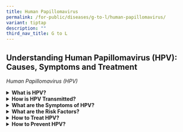 ```yaml
---
title: Human Papillomavirus
permalink: /for-public/diseases/g-to-l/human-papillomavirus/
variant: tiptap
description: ""
third_nav_title: G to L
---
```

<h2>Understanding Human Papillomavirus (HPV): Causes, Symptoms and Treatment</h2>
<p><em>Human Papillomavirus (HPV)</em>
</p>
<div data-type="detailGroup" class="isomer-accordion isomer-accordion-white">
<details class="isomer-details">
<summary><strong>What is HPV?</strong>
</summary>
<div data-type="detailsContent" class="isomer-details-content">
<p>HPV stands for Human Papillomavirus, a common virus that can infect many
parts of the body in both males and females.</p>
<p>There are more than 100 different types of HPV, grouped into high-risk
types (may cause cancer) and low-risk types (non-cancer causing).</p>
<p>&nbsp;</p>
<table style="minWidth: 50px">
<colgroup>
<col>
<col>
</colgroup>
<tbody>
<tr>
<td rowspan="1" colspan="1">
<p>High-risk HPV types&nbsp;</p>
</td>
<td rowspan="1" colspan="1">
<ul data-tight="true" class="tight">
<li>
<p>Associated with cervical, vaginal, and vulvar cancer in women.</p>
</li>
<li>
<p>Associated with anal or penile cancer in men.</p>
</li>
<li>
<p>Most common are HPV types 16 and 18, which account for about 70% cervical
cancer cases.</p>
</li>
</ul>
</td>
</tr>
<tr>
<td rowspan="1" colspan="1">
<p>Low-risk HPV types &nbsp;&nbsp;&nbsp;&nbsp;&nbsp;&nbsp;&nbsp;&nbsp;&nbsp;&nbsp;&nbsp;&nbsp;&nbsp;</p>
</td>
<td rowspan="1" colspan="1">
<ul data-tight="true" class="tight">
<li>
<p>May lead to genital warts or have no symptoms.</p>
</li>
<li>
<p>HPV types 6 and 11 are responsible for about 90% of genital warts.</p>
</li>
</ul>
</td>
</tr>
</tbody>
</table>
<p>Sometimes, the HPV infection can persist and cause abnormal changes to
the cells which may develop into cervical cancer. This usually takes years
but is one of the most significant impacts of HPV infection.</p>
</div>
</details>
<details class="isomer-details">
<summary><strong>How is HPV Transmitted?</strong>
</summary>
<div data-type="detailsContent" class="isomer-details-content">
<p>HPV infections are common in men and women.</p>
<p>It can be transmitted through:&nbsp;</p>
<ul data-tight="true" class="tight">
<li>
<p>Skin-to-skin contact such as sexual activity (including oral sex);</p>
</li>
<li>
<p>Sharing contaminated sex toys; or</p>
</li>
<li>
<p>Childbirth in rare instances.</p>
</li>
</ul>
<p>HPV cannot be spread by sitting on toilet seats or touching common surfaces.</p>
</div>
</details>
<details class="isomer-details">
<summary><strong>What are the Symptoms of HPV?&nbsp;</strong>
</summary>
<div data-type="detailsContent" class="isomer-details-content">
<p>Most HPV infections do not have any symptoms.&nbsp;</p>
<p>Some HPV infections may cause mouth, throat, or genital warts, or even
throat cancer.</p>
<p>For women, high-risk HPV infection on the cervix can cause cervical cancer.
It typically does not have any symptoms. To detect the cancer, cervical
screening or HPV DNA tests are done.</p>
<p>Symptoms of cervical cancer include:&nbsp;</p>
<ul data-tight="true" class="tight">
<li>
<p>Abnormal vaginal bleeding such as bleeding after menstrual periods or
after sex; or</p>
</li>
<li>
<p>Changes in the amount, colour, or smell of the vaginal discharge.</p>
</li>
</ul>
</div>
</details>
<details class="isomer-details">
<summary><strong>What are the Risk Factors?</strong>
</summary>
<div data-type="detailsContent" class="isomer-details-content">
<p>Risk factors include:</p>
<ul data-tight="true" class="tight">
<li>
<p>Sex at an early age;&nbsp;</p>
</li>
<li>
<p>Unprotected sex or inconsistent condom use;</p>
</li>
<li>
<p>Having multiple sexual partners;</p>
</li>
<li>
<p>Exchanging sex for money or drugs;&nbsp;&nbsp;</p>
</li>
<li>
<p>History or current presence of other STIs;</p>
</li>
<li>
<p>Long-term combined oral contraceptive pills;</p>
</li>
<li>
<p>Smoking; and</p>
</li>
<li>
<p>Suppressed immune system (innate or acquired), including HIV infection.</p>
</li>
</ul>
</div>
</details>
<details class="isomer-details">
<summary><strong>How to Treat HPV?</strong>
</summary>
<div data-type="detailsContent" class="isomer-details-content">
<p>Treatment is typically directed at HPV-associated conditions such as precancerous
lesions, cancer, or genital warts. This is because there are no treatments
that completely eliminate HPV.</p>
<p>While HPV cannot be treated, regular cervical cancer screening can identify
high-risk HPV cancer-causing types or abnormalities through a pap smear.</p>
</div>
</details>
<details class="isomer-details">
<summary><strong>How to Prevent HPV?</strong>
</summary>
<div data-type="detailsContent" class="isomer-details-content">
<p>Get vaccinated. Females aged nine to 26 are strongly advised to get the
HPV vaccination to prevent cervical cancer. This vaccine protects against
70%–90% of high-risk HPV types.&nbsp;</p>
<p>Get more details on HPV vaccination <u>here</u>.</p>
<p>To supplement vaccination, regular cervical cancer screening is recommended
for women aged 25 onwards.</p>
<p>If you are a woman who is aged:</p>
<table style="minWidth: 50px">
<colgroup>
<col>
<col>
</colgroup>
<tbody>
<tr>
<td rowspan="1" colspan="1">
<p>25 to 29</p>
</td>
<td rowspan="1" colspan="1">
<p>Pap smear once every 3 years.</p>
</td>
</tr>
<tr>
<td rowspan="1" colspan="1">
<p>30 and above</p>
</td>
<td rowspan="1" colspan="1">
<p>HPV test once every 5 years.</p>
</td>
</tr>
</tbody>
</table>
<p>You can get screened at your family doctor's clinic, selected Screen for
Life (SFL) CHAS GPs, or at a polyclinic. Call to check if they offer cervical
cancer screening services.</p>
<p>Get more information about cervical cancer and screening by calling 1800
223 1313. Note: Airtime charges apply for mobile calls to 1800 service
lines. Calls from landlines are free.</p>
</div>
</details>
</div>
<p></p>